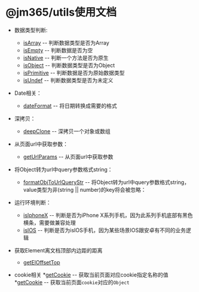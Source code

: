 # @jm365/utils使用文档

* 数据类型判断:
	* [isArray](https://github.com/jm365/utils/blob/master/docs/isArray.md) -- 判断数据类型是否为Array
    * [isEmpty](https://github.com/jm365/utils/blob/master/docs/isEmpty.md) -- 判断数据是否为空
    * [isNative](https://github.com/jm365/utils/blob/master/docs/isNative.md) -- 判断一个方法是否为原生
    * [isObject](https://github.com/jm365/utils/blob/master/docs/isObject.md) -- 判断数据类型是否为Object
    * [isPrimitive](https://github.com/jm365/utils/blob/master/docs/isPrimitive.md) -- 判断数据是否为原始数据类型
    * [isUndef](https://github.com/jm365/utils/blob/master/docs/isUndef.md) -- 判断数据类型是否为未定义
    
* Date相关：
    * [dateFormat](https://github.com/jm365/utils/blob/master/docs/dateFormat.md) -- 将日期转换成需要的格式
    
* 深拷贝：
    * [deepClone](https://github.com/jm365/utils/blob/master/docs/deepClone.md) -- 深拷贝一个对象或数组
    
* 从页面url中获取参数：
    * [getUrlParams](https://github.com/jm365/utils/blob/master/docs/getUrlParams.md) -- 从页面url中获取参数
    
* 将Object转为url中query参数格式string：
    * [formatObjToUrlQueryStr](https://github.com/jm365/utils/blob/master/docs/formatObjToUrlQueryStr.md) -- 将Object转为url中query参数格式string，value类型为非(string || number)的key将会被忽略：

* 运行环境判断：
    * [isIphoneX](https://github.com/jm365/utils/blob/master/docs/isIphoneX.md) -- 判断是否为iPhone X系列手机，因为此系列手机底部有黑色横条，需要做兼容处理
    * [isIOS](https://github.com/jm365/utils/blob/master/docs/isIOS.md) -- 判断是否为isIOS手机，因为某些场景IOS跟安卓有不同的业务逻辑

* 获取Element离文档顶部内边距的距离
    * [getElOffsetTop](https://github.com/jm365/utils/blob/master/docs/getElOffsetTop.md)

* cookie相关
    *[getCookie](https://github.com/jm365/utils/blob/master/docs/getCookie.md) -- 获取当前页面对应cookie指定名称的值
    *[getCookie](https://github.com/jm365/utils/blob/master/docs/getCookie.md) -- 获取当前页面`cookie`对应的`Object`
